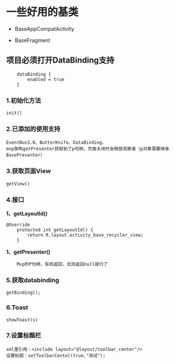 # 一些好用的基类
 - BaseAppCompatActivity
 
 - BaseFragment

## 项目必须打开DataBinding支持
        dataBinding {
            enabled = true
        }

### 1.初始化方法
    init()

### 2.已添加的使用支持
    EventBus3.0、ButterKnife、DataBinding、
    mvp架构getPresenter获取到了p句柄，页面关闭时会释放观察者（p对象需要继承BasePresenter）

### 3.获取页面View
    getView()

### 4.接口
**1、getLayoutId()**
```
@Override
    protected int getLayoutId() {
        return R.layout.activity_base_recycler_view;
    }
```
**1、getPresenter()**
```
    Mvp的P句柄，有则返回，无则返回null就行了
```

### 5.获取databinding
    getBinding();

### 6.Toast
    showToast(s)

### 7.设置标题栏
    xml里引用：<include layout="@layout/toolbar_center"/>
    设置标题：setToolbarCentel(true,"测试");